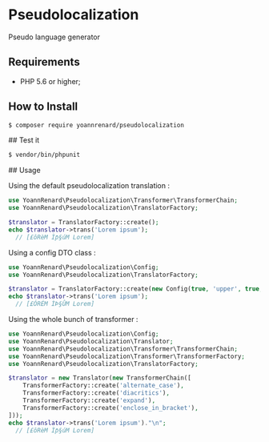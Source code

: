 # Pseudolocalization

Pseudo language generator

## Requirements

* PHP 5.6 or higher;

## How to Install

```bash
$ composer require yoannrenard/pseudolocalization
```

## Test it

```bash
$ vendor/bin/phpunit
```

## Usage

Using the default pseudolocalization translation : 

```php
use YoannRenard\Pseudolocalization\Transformer\TransformerChain;
use YoannRenard\Pseudolocalization\TranslatorFactory;

$translator = TranslatorFactory::create();
echo $translator->trans('Lorem ipsum');
  // [£ôRèM Ìƥ§úM Lorem]
```

Using a config DTO class :  

```php
use YoannRenard\Pseudolocalization\Config;
use YoannRenard\Pseudolocalization\TranslatorFactory;

$translator = TranslatorFactory::create(new Config(true, 'upper', true, true));
echo $translator->trans('Lorem ipsum');
  // [£ÓRÉM ÌÞ§ÛM Lorem]
```

Using the whole bunch of transformer :

```php
use YoannRenard\Pseudolocalization\Config;
use YoannRenard\Pseudolocalization\Translator;
use YoannRenard\Pseudolocalization\Transformer\TransformerChain;
use YoannRenard\Pseudolocalization\Transformer\TransformerFactory;
use YoannRenard\Pseudolocalization\TranslatorFactory;

$translator = new Translator(new TransformerChain([
    TransformerFactory::create('alternate_case'),
    TransformerFactory::create('diacritics'),
    TransformerFactory::create('expand'),
    TransformerFactory::create('enclose_in_bracket'),
]));
echo $translator->trans('Lorem ipsum')."\n";
  // [£ôRèM Ìƥ§úM Lorem]
```

